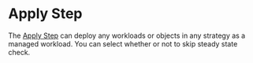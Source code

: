 # Apply Step

The [Apply Step](../../cd-execution/kubernetes-executions/deploy-manifests-using-apply-step.md) can deploy any workloads or objects in any strategy as a managed workload. You can select whether or not to skip steady state check.
